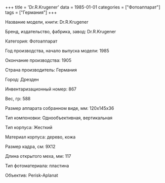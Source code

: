 +++
title = 'Dr.R.Krugener'
data = 1985-01-01
categories = ["Фотоаппарат"]
tags = ["Германия"]
+++

Название модели, книги: Dr.R.Krugener

Бренд, издательство, фабрика, завод: Dr.R.Krugener

Категория: Фотоаппарат

Год производства, начало выпуска модели: 1985

Окончание производства: 1905

Страна производитель: Германия

Город: Дрезден

Инвентаризационный номер: 867

Вес, гр: 588

Размер аппарата  собранном виде, мм: 120х145х36

Тип компоновки: Однообъективная, вертикальная

Тип корпуса: Жесткий

Материал корпуса: дерево, кожа

Размер кадра, см: 9Х12

Длина открытого меха, мм: 117

Тип фотоматериала: пластина

Объектив: Perisk-Aplanat


